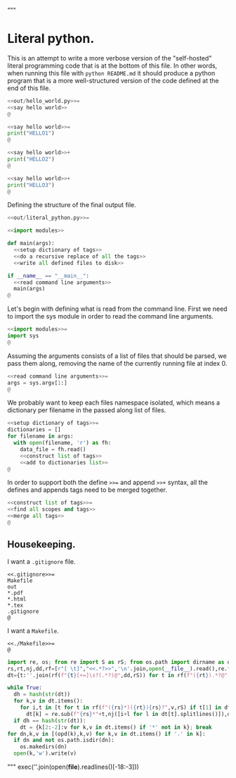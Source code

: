 """
# Literal python.

This is an attempt to write a more verbose version of the "self-hosted" literal
programming code that is at the bottom of this file. In other words, when
running this file with `python README.md` it should produce a python program
that is a more well-structured version of the code defined at the end of this
file.

```python
<<out/hello_world.py>>=
<<say hello world>>
@
```

```python
<<say hello world>>=
print("HELLO1")
@
```

```python
<<say hello world>>+
print("HELLO2")
@
```

```python
<<say hello world>>+
print("HELLO3")
@
```

Defining the structure of the final output file.

```python
<<out/literal_python.py>>=

<<import modules>>

def main(args):
  <<setup dictionary of tags>>
  <<do a recursive replace of all the tags>>
  <<write all defined files to disk>>

if __name__ == "__main__":
  <<read command line arguments>>
  main(args)
@
```

Let's begin with defining what is read from the command line.
First we need to import the sys module in order to read the command line
arguments.

```python
<<import modules>>=
import sys
@
```

Assuming the arguments consists of a list of files that should be parsed, we
pass them along, removing the name of the currently running file at index 0.

```python
<<read command line arguments>>=
args = sys.argv[1:]
@
```

We probably want to keep each files namespace isolated, which means a
dictionary per filename in the passed along list of files.

```python
<<setup dictionary of tags>>=
dictionaries = []
for filename in args:
  with open(filename, 'r') as fh:
    data_file = fh.read()
    <<construct list of tags>>
    <<add to dictionaries list>>
@
```

In order to support both the define `>>=` and append `>>+` syntax, all the
defines and appends tags need to be merged together.

```python
<<construct list of tags>>=
<<find all scopes and tags>>
<<merge all tags>>
@
```

## Housekeeping.

I want a `.gitignore` file.

```
<<.gitignore>>=
Makefile
out
*.pdf
*.html
*.tex
.gitignore
@
```

I want a `Makefile`.

```make
<<./Makefile>>=
@
```


```python
import re, os; from re import S as rS; from os.path import dirname as opd
rs,rt,nj,dd,rf=[r"[ \t]","<<.*?>>",'\n'.join,open(__file__).read(),re.findall]
dt={t:''.join(rf(f"{t}[+=]\s?(.*?)@",dd,rS)) for t in rf(f"({rt}).*?@",dd,rS)}

while True:
  dh = hash(str(dt))
  for k,v in dt.items():
    for i,t in [t for t in rf(f"({rs}*)({rt}){rs}?",v,rS) if t[1] in dt]:
      dt[k] = re.sub(f"{rs}*"+t,nj([i+l for l in dt[t].splitlines()]),dt[k])
  if dh == hash(str(dt)):
    dt = {k[2:-2]:v for k,v in dt.items() if '*' not in k}; break
for dn,k,v in [(opd(k),k,v) for k,v in dt.items() if '.' in k]:
  if dn and not os.path.isdir(dn):
    os.makedirs(dn)
  open(k,'w').write(v)
```
"""
exec(''.join(open(__file__).readlines()[-18:-3]))
